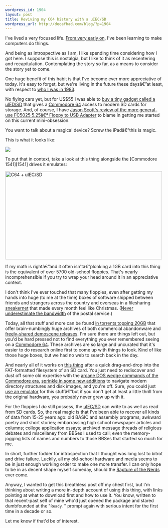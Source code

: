 ```yaml
--- 
wordpress_id: 1904
layout: post
title: Reviving my C64 history with a uIEC/SD
wordpress_url: http://decafbad.com/blog/?p=1904
---
```

I've lived a very focused life. [From very early on][newlydigital], I've been learning to make computers do things.

[newlydigital]: http://decafbad.com/blog/2003/06/13/newly-digital

And being as introspective as I am, I like spending time considering how I got here.  I suppose this is nostalgia, but I like to think of it as recentering and recapitulation. Contemplating the story so far, as a means to consider the story yet to come.

One huge benefit of this habit is that I've become ever more appreciative of today.  It's easy to forget, but we're living in the future these daysâ€”at least, with respect to [who I was in 1983][newlydigital].

No flying cars yet, but for US$55 I was able to [buy a tiny gadget called a uIED/SD][uiec] that gives a [Commodore 64][c64] access to modern SD cards for storage.  And, of course, I have [Jason Scott's review of the more general-use FC5025 5.25â€³ Floppy to USB Adapter][review] to blame in getting me started on this current mini-obsession.

You want to talk about a magical device? Screw the iPadâ€”this is magic.  

This is what it looks like:

[<img src="http://farm5.static.flickr.com/4026/4486021528_ce7ff4fc35.jpg" />][flickruiec]


[flickruiec]: http://www.flickr.com/photos/deusx/4486021528/
[review]: http://ascii.textfiles.com/archives/2503
[c64]: http://en.wikipedia.org/wiki/Commodore_64
[uiec]: http://www.jbrain.net/products/uIEC%7B47%7DSD.html
<!--more-->To put that in context, take a look at this thing alongside the [Commodore 1541][1541] drives it emulates:

[<img src="http://farm5.static.flickr.com/4033/4486021636_1b132686b4.jpg" width="500" height="281" alt="C64 + uIEC/SD" />][flickruiec2]

If my math is rightâ€”and it often isn'tâ€”plonking a 1GB card into this thing is the equivalent of over 5700 old-school floppies.  That's nearly incomprehensible if you try to wrap your head around it in an appreciative context.  

I don't think I've ever touched that many floppies, even after getting my hands into huge (to me at the time) boxes of software shipped between friends and strangers across the country and overseas in a filesharing [sneakernet][] that made every month feel like Christmas. ([Never underestimate the bandwidth][bandwidth] of the postal service.)

[sneakernet]: http://en.wikipedia.org/wiki/Sneakernet
[bandwidth]: http://www.bpfh.net/sysadmin/never-underestimate-bandwidth.html

Today, all that stuff and more can be found [in torrents topping 20GB][giga] that offer brain-numbingly huge archives of both commercial abandonware and [freely-shared demoscene releases][demos].  I'm sure there are things left out, but you'd be hard pressed not to find everything you ever remembered seeing on a [Commodore 64][c64].  These archives are so large and uncurated that it's easier to do research online first  to come up with things to look.  Kind of like those huge boxes, but we had no web to search back in the day.

[giga]: http://www.google.com/search?q=c64+gigatorrent
[demos]: http://noname.c64.org/csdb/
[c64]: http://en.wikipedia.org/wiki/Commodore_64

And nearly all of it works on [this thing][uiec] after a quick drag-and-drop into the FAT-formatted filesystem of an SD card.  You just need to rediscover and dust off some old expertise with the [arcane DOS wedge commands of the Commodore era][doswedge], [sprinkle in some new additions][sdreadme] to navigate modern directory structures and disk images, and you're off.  Sure, you could just [use an emulator][vice] for this stuffâ€”but if you don't get at least a little thrill from the original hardware, you probably never grew up with it.

[vice]: http://www.viceteam.org/
[doswedge]: http://en.wikipedia.org/wiki/DOS_Wedge
[sdreadme]: http://sd2iec.de/cgi-bin/gitweb.cgi?p=sd2iec.git;a=blob;f=README;hb=HEAD

For the floppies I *do* still possess, the [uIEC/SD][uiec] can write to as well as read from SD cards. So, the real magic is that I've been able to recover all kinds of data from 15-25 years ago: old BASIC and assembly programs; awkward poetry and short stories; embarrassing high school newspaper articles and columns; college application essays; archived message threads of religious debates and miscellaney from BBSes I used to call; even the memory-jogging lists of names and numbers to those BBSes that started so much for me.

In short, further fodder for introspection that I thought was long lost to bitrot and drive failure.  Luckily, all my old-school hardware and media seems to be in just enough working order to make one more transfer.  I can only hope to be in as decent shape myself someday, should the [Rapture of the Nerds][nerdrapture] ever come.

[nerdrapture]: http://www.metafilter.com/89307/The-Rapture-of-the-Nerds

Anyway, I wanted to get this breathless post off my chest first, but I'm thinking about writing a more in-depth account of using this thing, with links pointing at what to download first and how to use it.  You know, written to that recent-past self of mine who'd just opened the package and stared dumbfounded at the "<code>Ready.</code>" prompt again with serious intent for the first time in a decade or so.  

Let me know if that'd be of interest.

[uiec]: http://www.jbrain.net/products/uIEC%7B47%7DSD.html
[flickruiec2]: http://www.flickr.com/photos/deusx/4486021636/in/photostream/
[1541]: http://en.wikipedia.org/wiki/Commodore_1541
